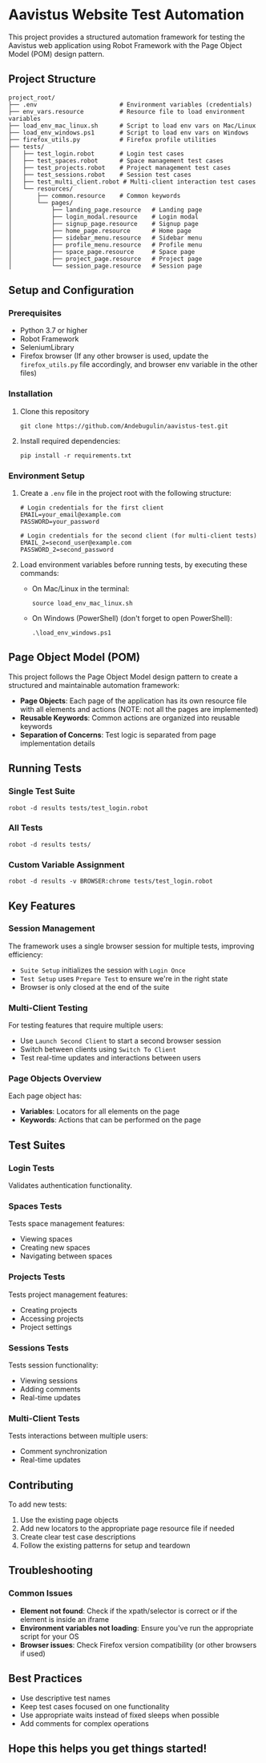 # Aavistus Website Test Automation

This project provides a structured automation framework for testing the Aavistus web application using Robot Framework with the Page Object Model (POM) design pattern.

## Project Structure

```
project_root/
├── .env                       # Environment variables (credentials)
├── env_vars.resource          # Resource file to load environment variables
├── load_env_mac_linux.sh      # Script to load env vars on Mac/Linux
├── load_env_windows.ps1       # Script to load env vars on Windows
├── firefox_utils.py           # Firefox profile utilities
├── tests/
│   ├── test_login.robot       # Login test cases
│   ├── test_spaces.robot      # Space management test cases
│   ├── test_projects.robot    # Project management test cases
│   ├── test_sessions.robot    # Session test cases
│   ├── test_multi_client.robot # Multi-client interaction test cases
│   └── resources/
│       ├── common.resource    # Common keywords
│       └── pages/
│           ├── landing_page.resource   # Landing page
│           ├── login_modal.resource    # Login modal
│           ├── signup_page.resource    # Signup page
│           ├── home_page.resource      # Home page
│           ├── sidebar_menu.resource   # Sidebar menu
│           ├── profile_menu.resource   # Profile menu
│           ├── space_page.resource     # Space page
│           ├── project_page.resource   # Project page
│           └── session_page.resource   # Session page
```

## Setup and Configuration

### Prerequisites

- Python 3.7 or higher
- Robot Framework
- SeleniumLibrary
- Firefox browser (If any other browser is used, update the `firefox_utils.py` file accordingly, and browser env variable in the other files)

### Installation

1. Clone this repository
   ```
   git clone https://github.com/Andebugulin/aavistus-test.git
   ```
2. Install required dependencies:
   ```
   pip install -r requirements.txt
   ```

### Environment Setup

1. Create a `.env` file in the project root with the following structure:
   ```
   # Login credentials for the first client
   EMAIL=your_email@example.com
   PASSWORD=your_password
   
   # Login credentials for the second client (for multi-client tests)
   EMAIL_2=second_user@example.com
   PASSWORD_2=second_password
   ```

2. Load environment variables before running tests, by executing these commands:
   - On Mac/Linux in the terminal:
     ```
     source load_env_mac_linux.sh
     ```
   - On Windows (PowerShell) (don't forget to open PowerShell):
     ```
     .\load_env_windows.ps1
     ```

## Page Object Model (POM)

This project follows the Page Object Model design pattern to create a structured and maintainable automation framework:

- **Page Objects**: Each page of the application has its own resource file with all elements and actions (NOTE: not all the pages are implemented)
- **Reusable Keywords**: Common actions are organized into reusable keywords 
- **Separation of Concerns**: Test logic is separated from page implementation details

## Running Tests

### Single Test Suite

```
robot -d results tests/test_login.robot
```

### All Tests

```
robot -d results tests/
```

### Custom Variable Assignment

```
robot -d results -v BROWSER:chrome tests/test_login.robot
```

## Key Features

### Session Management

The framework uses a single browser session for multiple tests, improving efficiency:

- `Suite Setup` initializes the session with `Login Once`
- `Test Setup` uses `Prepare Test` to ensure we're in the right state
- Browser is only closed at the end of the suite

### Multi-Client Testing

For testing features that require multiple users:

- Use `Launch Second Client` to start a second browser session
- Switch between clients using `Switch To Client`
- Test real-time updates and interactions between users

### Page Objects Overview

Each page object has:
- **Variables**: Locators for all elements on the page
- **Keywords**: Actions that can be performed on the page

## Test Suites

### Login Tests
Validates authentication functionality.

### Spaces Tests
Tests space management features:
- Viewing spaces
- Creating new spaces
- Navigating between spaces

### Projects Tests
Tests project management features:
- Creating projects
- Accessing projects
- Project settings

### Sessions Tests
Tests session functionality:
- Viewing sessions
- Adding comments
- Real-time updates

### Multi-Client Tests
Tests interactions between multiple users:
- Comment synchronization
- Real-time updates

## Contributing

To add new tests:
1. Use the existing page objects
2. Add new locators to the appropriate page resource file if needed
3. Create clear test case descriptions
4. Follow the existing patterns for setup and teardown

## Troubleshooting

### Common Issues

- **Element not found**: Check if the xpath/selector is correct or if the element is inside an iframe
- **Environment variables not loading**: Ensure you've run the appropriate script for your OS
- **Browser issues**: Check Firefox version compatibility (or other browsers if used)

## Best Practices

- Use descriptive test names
- Keep test cases focused on one functionality
- Use appropriate waits instead of fixed sleeps when possible
- Add comments for complex operations

## Hope this helps you get things started!